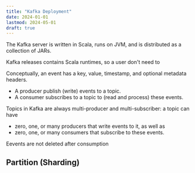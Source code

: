 ```yaml
---
title: "Kafka Deployment"
date: 2024-01-01
lastmod: 2024-05-01
draft: true
---
```


The Kafka server is written in Scala, runs on JVM, and is distributed as a collection of JARs.

Kafka releases contains Scala runtimes, so a user don't need to 


Conceptually, an event has a key, value, timestamp, and optional metadata headers.

- A producer publish (write) events to a topic.
- A consumer subscribes to a topic to (read and process) these events.

Topics in Kafka are always multi-producer and multi-subscriber: a topic can have
- zero, one, or many producers that write events to it, as well as
- zero, one, or many consumers that subscribe to these events.

Eevents are not deleted after consumption

## Partition (Sharding)

